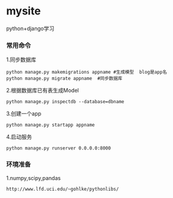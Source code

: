 # mysite
python+django学习
### 常用命令
1.同步数据库
~~~
python manage.py makemigrations appname #生成模型  blog是app名
python manage.py migrate appname  #同步数据库
~~~
2.根据数据库已有表生成Model
~~~
python manage.py inspectdb --database=dbname
~~~
3.创建一个app
~~~
python manage.py startapp appname
~~~
4.启动服务
~~~
python manage.py runserver 0.0.0.0:8000
~~~
### 环境准备
1.numpy,scipy,pandas
~~~
http://www.lfd.uci.edu/~gohlke/pythonlibs/
~~~
